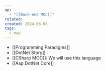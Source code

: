 ```yaml
---
up:
  - "[[Back-end MOC]]"
related: 
created: 2024-08-08
tags:
  - map
---
```


- [[Programming Paradigms]]
- [[DotNet Story]]
- [[CSharp MOC]]: We will use this language
- [[Asp DotNet Core]]
